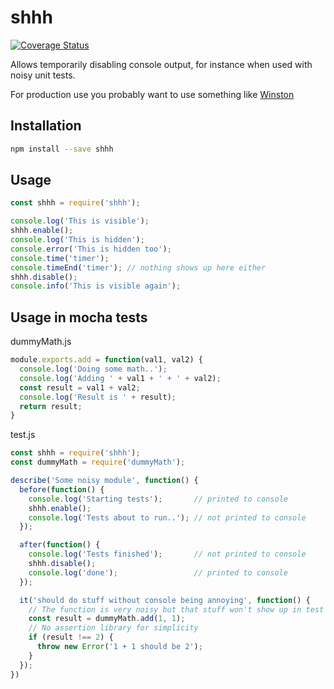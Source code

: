 # shhh

[![Coverage Status](https://coveralls.io/repos/github/akupila/shhh/badge.svg?branch=master)](https://coveralls.io/github/akupila/shhh?branch=master)

Allows temporarily disabling console output, for instance when used with noisy unit tests.

For production use you probably want to use something like [Winston](https://github.com/winstonjs/winston)

## Installation

```bash
npm install --save shhh
```

## Usage

```javascript
const shhh = require('shhh');

console.log('This is visible');
shhh.enable();
console.log('This is hidden');
console.error('This is hidden too');
console.time('timer');
console.timeEnd('timer'); // nothing shows up here either
shhh.disable();
console.info('This is visible again');
```

## Usage in mocha tests

dummyMath.js

```javascript
module.exports.add = function(val1, val2) {
  console.log('Doing some math..');
  console.log('Adding ' + val1 + ' + ' + val2);
  const result = val1 + val2;
  console.log('Result is ' + result);
  return result;
}
```

test.js

```javascript
const shhh = require('shhh');
const dummyMath = require('dummyMath');

describe('Some noisy module', function() {
  before(function() {
    console.log('Starting tests');       // printed to console
    shhh.enable();
    console.log('Tests about to run..'); // not printed to console
  });

  after(function() {
    console.log('Tests finished');       // not printed to console
    shhh.disable();
    console.log('done');                 // printed to console
  });

  it('should do stuff without console being annoying', function() {
    // The function is very noisy but that stuff won't show up in test output
    const result = dummyMath.add(1, 1);
    // No assertion library for simplicity
    if (result !== 2) {
      throw new Error('1 + 1 should be 2');
    }
  });
})
```